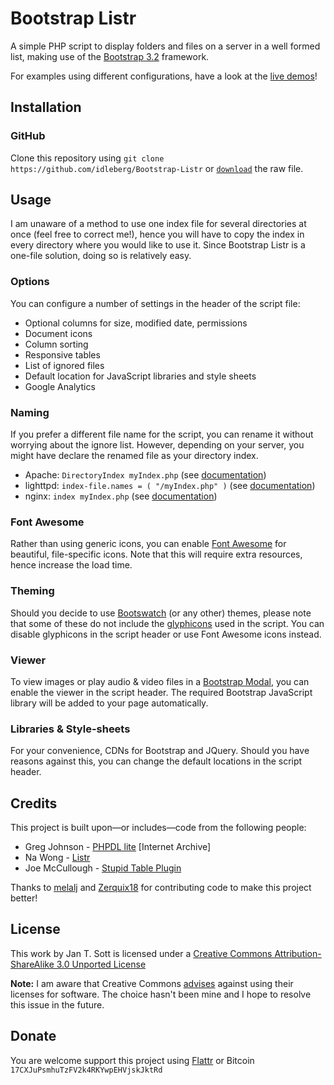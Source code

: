 # Bootstrap Listr

A simple PHP script to display folders and files on a server in a well formed list, making use of the [Bootstrap 3.2](http://getbootstrap.com) framework.

For examples using different configurations, have a look at the [live demos](http://demo.idleberg.com/Bootstrap-Listr)!

## Installation

### GitHub

Clone this repository using `git clone https://github.com/idleberg/Bootstrap-Listr` or [`download`](https://raw.github.com/idleberg/Bootstrap-Listr/master/index.php) the raw file.

## Usage

I am unaware of a method to use one index file for several directories at once (feel free to correct me!), hence you will have to copy the index in every directory where you would like to use it. Since Bootstrap Listr is a one-file solution, doing so is relatively easy.

### Options

You can configure a number of settings in the header of the script file:

* Optional columns for size, modified date, permissions
* Document icons
* Column sorting
* Responsive tables
* List of ignored files
* Default location for JavaScript libraries and style sheets
* Google Analytics

### Naming

If you prefer a different file name for the script, you can rename it without worrying about the ignore list. However, depending on your server, you might have declare the renamed file as your directory index.

* Apache: `DirectoryIndex myIndex.php` (see [documentation](http://httpd.apache.org/docs/2.2/mod/mod_dir.html))
* lighttpd: `index-file.names = ( "/myIndex.php" )` (see [documentation](http://redmine.lighttpd.net/projects/1/wiki/Docs_ModDirlisting))
* nginx: `index myIndex.php` (see [documentation](http://nginx.org/en/docs/http/ngx_http_index_module.html))


### Font Awesome

Rather than using generic icons, you can enable [Font Awesome](http://fortawesome.github.io/Font-Awesome/) for beautiful, file-specific icons. Note that this will require extra resources, hence increase the load time.

### Theming

Should you decide to use [Bootswatch](http://bootswatch.com/) (or any other) themes, please note that some of these do not include the [glyphicons](http://getbootstrap.com/components/#glyphicons) used in the script. You can disable glyphicons in the script header or use Font Awesome icons instead.

### Viewer

To view images or play audio & video files in a [Bootstrap Modal](http://getbootstrap.com/javascript/#modals), you can enable the viewer in the script header. The required Bootstrap JavaScript library will be added to your page automatically.

### Libraries & Style-sheets

For your convenience, CDNs for Bootstrap and JQuery. Should you have reasons against this, you can change the default locations in the script header.

## Credits

This project is built upon—or includes—code from the following people:

* Greg Johnson - [PHPDL lite](http://web.archive.org/web/20130920165711/http://greg-j.com/phpdl/) [Internet Archive]
* Na Wong - [Listr](http://nadesign.net/listr/)
* Joe McCullough - [Stupid Table Plugin](http://joequery.github.io/Stupid-Table-Plugin/)

Thanks to [melalj](https://github.com/melalj) and [Zerquix18](https://github.com/Zerquix18) for contributing code to make this project better!

## License

This work by Jan T. Sott is licensed under a [Creative Commons Attribution-ShareAlike 3.0 Unported License](http://creativecommons.org/licenses/by-sa/3.0/deed.en_US)

__Note:__ I am aware that Creative Commons [advises](http://wiki.creativecommons.org/FAQ#Can_I_apply_a_Creative_Commons_license_to_software.3F) against using their licenses for software. The choice hasn't been mine and I hope to resolve this issue in the future.

## Donate

You are welcome support this project using [Flattr](https://flattr.com/submit/auto?user_id=idleberg&url=https://github.com/idleberg/Bootstrap-Listr) or Bitcoin `17CXJuPsmhuTzFV2k4RKYwpEHVjskJktRd`
